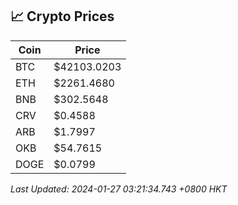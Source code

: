 ## 📈 Crypto Prices

| Coin | Price |
| ---- | ----- |
| BTC | $42103.0203 |
| ETH | $2261.4680 |
| BNB | $302.5648 |
| CRV | $0.4588 |
| ARB | $1.7997 |
| OKB | $54.7615 |
| DOGE | $0.0799 |

_Last Updated: 2024-01-27 03:21:34.743 +0800 HKT_